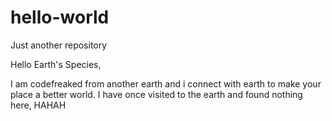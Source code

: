 # hello-world
Just another repository 

Hello Earth's Species,

I am codefreaked from another earth and i connect with earth to make your place a better world.
I have once visited to the earth and found nothing here, HAHAH
